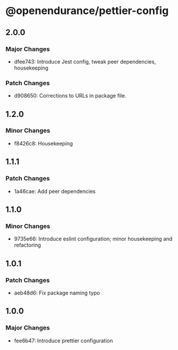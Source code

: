 # @openendurance/pettier-config

## 2.0.0

### Major Changes

-   dfee743: Introduce Jest config, tweak peer dependencies, housekeeping

### Patch Changes

-   d908650: Corrections to URLs in package file.

## 1.2.0

### Minor Changes

-   f8426c8: Housekeeping

## 1.1.1

### Patch Changes

-   1a46cae: Add peer dependencies

## 1.1.0

### Minor Changes

-   9735e66: Introduce eslint configuration; minor housekeeping and refactoring

## 1.0.1

### Patch Changes

-   aeb48d6: Fix package naming typo

## 1.0.0

### Major Changes

-   fee6b47: Introduce prettier configuration
